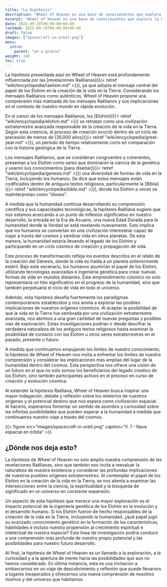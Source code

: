 ```yaml
---
title: "La Hipótesis"
description: "Wheel of Heaven es una base de conocimientos que explora la hipótesis de trabajo de que la vida en la Tierra fue diseñada inteligentemente por una civilización extraterrestre, los llamados Elohim."
excerpt: "Wheel of Heaven es una base de conocimientos que explora la hipótesis de trabajo de que la vida en la Tierra fue diseñada inteligentemente por una civilización extraterrestre, los llamados Elohim."
date: 2022-09-20T00:00:00+00:00
lastmod: 2022-09-20T00:00:00+00:00
draft: false
images: ["spacecraft-in-orbit.png"]
menu:
  intro:
    parent: "at-a-glance"
weight: 140
toc: true
---
```


La hipótesis presentada aquí en Wheel of Heaven está profundamente influenciada por las [revelaciones Raëlianas]({{< relref "wiki/encyclopedia/raelism.md" >}}), ya que adopta el mensaje central del papel de los Elohim en la creación de la vida en la Tierra. Considerando los mensajes Raëlianos como auténticos, Wheel of Heaven propone una comprensión más matizada de los mensajes Raëlianos y sus implicaciones en el contexto de nuestro mundo en rápida evolución.

En el canon de los mensajes Raëlianos, los [Elohim]({{< relref "wiki/encyclopedia/elohim.md" >}}) se retratan como una civilización extraterrestre avanzada responsable de la creación de la vida en la Tierra. Según esta creencia, el proceso de creación ocurrió dentro de un ciclo de precesión de menos de [26,000 años]({{< relref "wiki/encyclopedia/great-year.md" >}}), un período de tiempo relativamente corto en comparación con la historia geológica de la Tierra.

Los mensajes Raëlianos, que se consideran congruentes y coherentes, presentan a los Elohim como seres que dominaron la ciencia de la genética y usaron sus conocimientos [para diseñar]({{< relref "wiki/encyclopedia/genesis.md" >}}) una diversidad de formas de vida en la Tierra, incluyendo los humanos. Se dice que estos mensajes están codificados dentro de antiguos textos religiosos, particularmente la [Biblia]({{< relref "wiki/encyclopedia/bible.md" >}}), donde los Elohim a veces se malinterpretan como "dioses".

A medida que la humanidad continúa desarrollando su comprensión científica y sus capacidades tecnológicas, la hipótesis Raëliana sugiere que nos estamos acercando a un punto de inflexión significativo en nuestro desarrollo, la entrada en la Era de Acuario, una nueva Edad Dorada para la humanidad donde la Verdad se está revelando nuevamente. Esto implica que los humanos se conviertan en una civilización interestelar capaz de viajar a través del cosmos y sembrar vida en otros planetas. De esta manera, la humanidad estaría llevando el legado de los Elohim y participando en un ciclo cósmico de creación y propagación de vida.

Este proceso de transformación refleja los eventos descritos en el relato de la creación del Génesis, donde la vida es traída a un planeta anteriormente estéril. Bajo este escenario, los humanos asumirían el papel de los Elohim, utilizando tecnologías avanzadas e ingeniería genética para crear nuevas formas de vida en mundos distantes. Este emprendimiento cósmico no solo representaría un hito significativo en el progreso de la humanidad, sino que también perpetuaría el ciclo de vida en todo el universo.

Además, esta hipótesis desafía fuertemente los paradigmas contemporáneos establecidos y nos anima a explorar las posibles implicaciones de nuestros orígenes cósmicos. Al aceptar la posibilidad de que la vida en la Tierra fue sembrada por una civilización extraterrestre avanzada, nos abrimos a una gran cantidad de nuevas preguntas y posibles vías de exploración. Estas investigaciones podrían ir desde descifrar la verdadera naturaleza de los antiguos textos religiosos hasta examinar la posibilidad de contacto con los Elohim u otros seres extraterrestres en el pasado, presente o futuro.

A medida que continuamos empujando los límites de nuestro conocimiento, la hipótesis de Wheel of Heaven nos invita a enfrentar los límites de nuestra comprensión y considerar las implicaciones más amplias del lugar de la humanidad dentro del cosmos. Esta perspectiva nos ofrece una visión de un futuro en el que no solo somos los beneficiarios del legado creativo de los Elohim, sino también participantes activos en el proceso en curso de creación y evolución cósmica.

Al extender la hipótesis Raëliana, Wheel of Heaven busca inspirar una mayor indagación, debate y reflexión sobre los misterios de nuestros orígenes y el potencial destino que nos espera como civilización espacial. Al hacerlo, esperamos fomentar un sentido de asombro y curiosidad sobre las infinitas posibilidades que pueden esperar a la humanidad a medida que continuamos nuestro viaje a través del cosmos.

{{< figure src="images/spacecraft-in-orbit.png" caption="Il. 1 - Nave espacial en órbita" >}}

## ¿Dónde nos deja esto?

La hipótesis de Wheel of Heaven no solo amplía nuestra comprensión de las revelaciones Raëlianas, sino que también nos incita a reevaluar la naturaleza de nuestra existencia y considerar las profundas implicaciones de nuestros posibles orígenes extraterrestres. Al contemplar el papel de los Elohim en la creación de la vida en la Tierra, se nos alienta a examinar las intersecciones entre la ciencia, la espiritualidad y la búsqueda de significado en un universo en constante expansión.

Un aspecto de esta hipótesis que merece una mayor exploración es el impacto potencial de la ingeniería genética de los Elohim en la evolución y el desarrollo humano. Si los Elohim fueron de hecho responsables de la creación de la vida en la Tierra, incluyendo la humanidad, ¿qué papel jugó su avanzado conocimiento genético en la formación de las características, habilidades e incluso nuestra propensión al crecimiento espiritual e intelectual de nuestra especie? Esta línea de investigación podría conducir a una comprensión más profunda de nuestro propio potencial y las posibilidades para nuestro futuro desarrollo.

Al final, la hipótesis de Wheel of Heaven es un llamado a la exploración, a la curiosidad y a la apertura de mente hacia las posibilidades que aún no hemos considerado. En última instancia, esta es una invitación a embarcarnos en un viaje de descubrimiento y reflexión que puede llevarnos a lugares inesperados y ofrecernos una nueva comprensión de nosotros mismos y del universo que habitamos.
